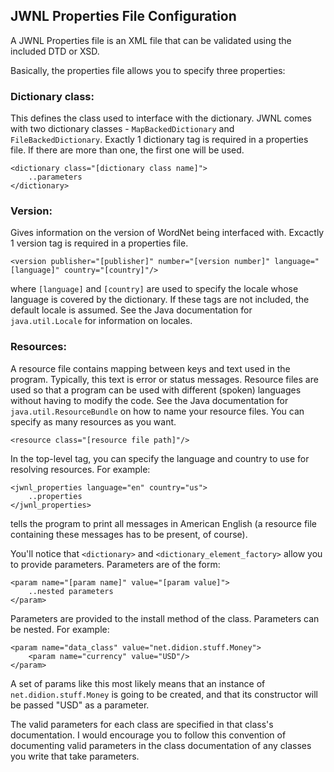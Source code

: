 ## JWNL Properties File Configuration

A JWNL Properties file is an XML file that can be validated using the included DTD or XSD.

Basically, the properties file allows you to specify three properties:

### Dictionary class: 
This defines the class used to interface with the dictionary. 
JWNL comes with two dictionary classes - `MapBackedDictionary` and `FileBackedDictionary`. 
Exactly 1 dictionary tag is required in a properties file. If there are more than one, the first one will be used.

```
<dictionary class="[dictionary class name]">
    ..parameters
</dictionary>
```

### Version: 
Gives information on the version of WordNet being interfaced with. Excactly 1 version tag is required in a properties file.

```
<version publisher="[publisher]" number="[version number]" language="[language]" country="[country]"/>
```

where `[language]` and `[country]` are used to specify the locale whose language is covered by the dictionary. 
If these tags are not included, the default locale is assumed. See the Java documentation for `java.util.Locale` 
for information on locales.

### Resources: 
A resource file contains mapping between keys and text used in the program. Typically, this text is error or status messages. 
Resource files are used so that a program can be used with different (spoken) languages without having to modify the code. 
See the Java documentation for `java.util.ResourceBundle` on how to name your resource files. 
You can specify as many resources as you want.

```
<resource class="[resource file path]"/>
```

In the top-level tag, you can specify the language and country to use for resolving resources. For example:

```
<jwnl_properties language="en" country="us">
    ..properties
</jwnl_properties>
```

tells the program to print all messages in American English (a resource file containing these messages has to be present, of course).

You'll notice that `<dictionary>` and `<dictionary_element_factory>` allow you to provide parameters. 
Parameters are of the form:

```
<param name="[param name]" value="[param value]">
    ..nested parameters
</param>
```

Parameters are provided to the install method of the class. Parameters can be nested. For example:

```
<param name="data_class" value="net.didion.stuff.Money">
    <param name="currency" value="USD"/>
</param>
```

A set of params like this most likely means that an instance of `net.didion.stuff.Money` is going to be created, and 
that its constructor will be passed "USD" as a parameter.

The valid parameters for each class are specified in that class's documentation. I would encourage you to follow this 
convention of documenting valid parameters in the class documentation of any classes you write that take parameters.
